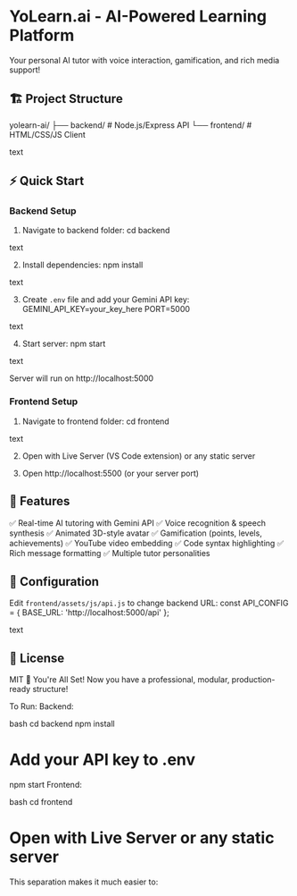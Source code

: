 # YoLearn.ai - AI-Powered Learning Platform

Your personal AI tutor with voice interaction, gamification, and rich media support!

## 🏗️ Project Structure

yolearn-ai/
├── backend/ # Node.js/Express API
└── frontend/ # HTML/CSS/JS Client

text

## ⚡ Quick Start

### Backend Setup

1. Navigate to backend folder:
cd backend

text

2. Install dependencies:
npm install

text

3. Create `.env` file and add your Gemini API key:
GEMINI_API_KEY=your_key_here
PORT=5000

text

4. Start server:
npm start

text

Server will run on http://localhost:5000

### Frontend Setup

1. Navigate to frontend folder:
cd frontend

text

2. Open with Live Server (VS Code extension) or any static server

3. Open http://localhost:5500 (or your server port)

## 🎯 Features

✅ Real-time AI tutoring with Gemini API
✅ Voice recognition & speech synthesis
✅ Animated 3D-style avatar
✅ Gamification (points, levels, achievements)
✅ YouTube video embedding
✅ Code syntax highlighting
✅ Rich message formatting
✅ Multiple tutor personalities

## 🔧 Configuration

Edit `frontend/assets/js/api.js` to change backend URL:
const API_CONFIG = {
BASE_URL: 'http://localhost:5000/api'
};

text

## 📝 License

MIT
🎉 You're All Set!
Now you have a professional, modular, production-ready structure!

To Run:
Backend:

bash
cd backend
npm install
# Add your API key to .env
npm start
Frontend:

bash
cd frontend
# Open with Live Server or any static server
This separation makes it much easier to:

